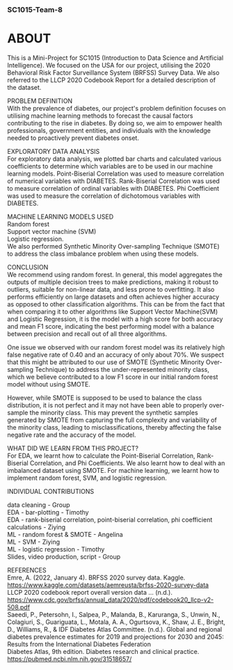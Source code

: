 ### SC1015-Team-8

# ABOUT <br>
This is a Mini-Project for SC1015 (Introduction to Data Science and Artificial Intelligence). We focused on the USA for our project, utilising the 2020 Behavioral Risk Factor Surveillance System (BRFSS) Survey Data. We also referred to the LLCP 2020 Codebook Report for a detailed description of the dataset.

PROBLEM DEFINITION  <br>
With the prevalence of diabetes, our project's problem definition focuses on utilising machine learning methods to forecast the causal factors contributing to the rise in diabetes. By doing so, we aim to empower health professionals, government entities, and individuals with the knowledge needed to proactively prevent diabetes onset. 

EXPLORATORY DATA ANALYSIS <br>
For exploratory data analysis, we plotted bar charts and calculated various coefficients to determine which variables are to be used in our machine learning models. 
Point-Biserial Correlation was used to measure correlation of numerical variables with DIABETES. 
Rank-Biserial Correlation was used to measure correlation of ordinal variables with DIABETES. 
Phi Coefficient was used to measure the correlation of dichotomous variables with DIABETES.

MACHINE LEARNING MODELS USED <br>
Random forest <br>
Support vector machine (SVM) <br>
Logistic regression. <br>
We also performed Synthetic Minority Over-sampling Technique (SMOTE) to address the class imbalance problem when using these models. <br>

CONCLUSION <br>
We recommend using random forest. 
In general, this model aggregates the outputs of multiple decision trees to make predictions, making it robust to outliers, suitable for non-linear data, and less prone to overfitting. It also performs efficiently on large datasets and often achieves higher accuracy as opposed to other classification algorithms. 
This can be from the fact that when comparing it to other algorithms like Support Vector Machine(SVM) and Logistic Regression, it is the model with a high score for both accuracy and mean F1 score, indicating the best performing model with a balance between precision and recall out of all three algorithms. <br>

One issue we observed with our random forest model was its relatively high false negative rate of 0.40 and an accuracy of only about 70%. We suspect that this might be attributed to our use of SMOTE (Synthetic Minority Over-sampling Technique) to address the under-represented minority class, which we believe contributed to a low F1 score in our initial random forest model without using SMOTE. <br>

However, while SMOTE is supposed to be used to balance the class distribution, it is not perfect and it may not have been able to properly over-sample the minority class. This may prevent the synthetic samples generated by SMOTE from capturing the full complexity and variability of the minority class, leading to misclassifications, thereby affecting the false negative rate and the accuracy of the model. <br>

WHAT DID WE LEARN FROM THIS PROJECT? <br>
For EDA, we learnt how to calculate the Point-Biserial Correlation, Rank-Biserial Correlation, and Phi Coefficients.
We also learnt how to deal with an imbalanced dataset using SMOTE.
For machine learning, we learnt how to implement random forest, SVM, and logistic regression. <br>

INDIVIDUAL CONTRIBUTIONS <br>

data cleaning - Group <br>
EDA - bar-plotting - Timothy <br>
EDA - rank-biserial correlation, point-biserial correlation, phi coefficient calculations - Ziying <br>
ML - random forest & SMOTE - Angelina <br>
ML - SVM - Ziying <br>
ML - logistic regression - Timothy <br>
Slides, video production, script - Group <br>



REFERENCES <br>
Emre, A. (2022, January 4). BRFSS 2020 survey data. Kaggle. https://www.kaggle.com/datasets/aemreusta/brfss-2020-survey-data <br>
LLCP 2020 codebook report overall version data ... (n.d.). https://www.cdc.gov/brfss/annual_data/2020/pdf/codebook20_llcp-v2-508.pdf <br>
Saeedi, P., Petersohn, I., Salpea, P., Malanda, B., Karuranga, S., Unwin, N., Colagiuri, S., Guariguata, L., Motala, A. A., Ogurtsova, K., Shaw, J. E., Bright, D., Williams, R., & IDF Diabetes Atlas Committee. (n.d.). Global and regional diabetes prevalence estimates for 2019 and projections for 2030 and 2045: Results from the International Diabetes Federation <br> Diabetes Atlas, 9th edition. Diabetes research and clinical practice. https://pubmed.ncbi.nlm.nih.gov/31518657/ <br>

